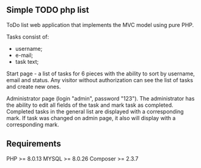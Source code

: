 ## Simple TODO php list

ToDo list web application that implements the MVC model using pure PHP.

Tasks consist of:
- username;
- e-mail;
- task text;

Start page - a list of tasks for 6 pieces with the ability to sort by username, email and status. Any visitor without authorization can see the list of tasks and create new ones.

Administrator page (login "admin", password "123"). The administrator has the ability to edit all fields of the task and mark task as completed. Completed tasks in the general list are displayed with a corresponding mark. If task was changed on admin page, it also will display with a corresponding mark.

## Requirements

PHP >= 8.0.13
MYSQL >= 8.0.26
Composer >= 2.3.7
